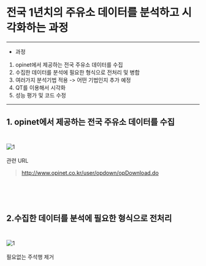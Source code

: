 # **전국 1년치의 주유소 데이터를 분석하고 시각화하는 과정**

***

+ 과정
1. opinet에서 제공하는 전국 주유소 데이터를 수집
2. 수집한 데이터를 분석에 필요한 형식으로 전처리 및 병합
3. 여러가지 분석기법 적용 -> 어떤 기법인지 추가 예정
4. QT를 이용해서 시각화
5. 성능 평가 및 코드 수정

***

## 1. opinet에서 제공하는 전국 주유소 데이터를 수집<br><br>
![1](https://user-images.githubusercontent.com/51322546/99346922-19280700-28d9-11eb-9efb-279074676117.PNG)  
<br>관련 URL
> http://www.opinet.co.kr/user/opdown/opDownload.do  

<br><br><br>
## 2.수집한 데이터를 분석에 필요한 형식으로 전처리<br><br>
![1](https://user-images.githubusercontent.com/51322546/99348995-3c08ea00-28de-11eb-898b-791be542793c.PNG)  
<br>필요없는 주석행 제거
